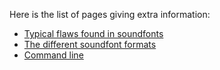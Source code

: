 Here is the list of pages giving extra information:

* [Typical flaws found in soundfonts](manual/annexes/common-issues.md)
* [The different soundfont formats](manual/annexes/the-different-soundfont-formats.md)
* [Command line](manual/annexes/command-line.md)
